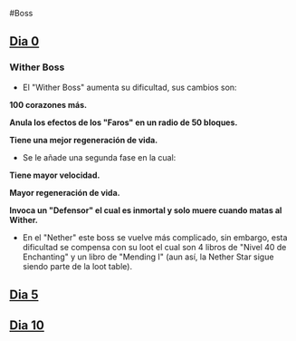 #Boss
## [Dia 0](https://github.com/MiguelVeraXd/Valley-Dimensional-Wiki/blob/main/Main/Wiki/dia%200.md) 

### Wither Boss
* El "Wither Boss" aumenta su dificultad, sus cambios son:

__100 corazones más.__

__Anula los efectos de los "Faros" en un radio de 50 bloques.__

__Tiene una mejor regeneración de vida.__

* Se le añade una segunda fase en la cual:

__Tiene mayor velocidad.__

__Mayor regeneración de vida.__

__Invoca un "Defensor" el cual es inmortal y solo muere cuando matas al Wither.__

* En el "Nether" este boss se vuelve más complicado, sin embargo, esta dificultad se compensa con su loot el cual son 4 libros de "Nivel 40 de Enchanting" y un libro de "Mending I" (aun así, la Nether Star sigue siendo parte de la loot table).

## [Dia 5](https://github.com/MiguelVeraXd/Valley-Dimensional-Wiki/blob/main/Main/Wiki/dia%2010.md)

## [Dia 10](https://github.com/MiguelVeraXd/Valley-Dimensional-Wiki/blob/main/Main/Wiki/dia%2010.md)
